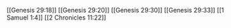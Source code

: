 [[Genesis 29:18]]
[[Genesis 29:20]]
[[Genesis 29:30]]
[[Genesis 29:33]]
[[1 Samuel 1:4]]
[[2 Chronicles 11:22]]
